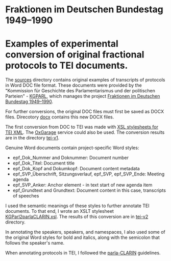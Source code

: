 # Fraktionen im Deutschen Bundestag 1949–1990
# Examples of experimental conversion of original fractional protocols to TEI documents.

The [sources](https://github.com/DARIAH-SI/fraktionsprotokolle/tree/master/sources) directory
contains original examples of transcripts of protocols in Word DOC file format. 
These documents were provided by the "Kommission für Geschichte des Parlamentarismus und der
politischen Parteien" - [KGPARL](https://kgparl.de/), which manages the project
[Fraktionen im Deutschen Bundestag 1949–1990](https://kgparl.de/).

For further conversions, the original DOC files must first be saved as DOCX files.
Direcotory [docx](https://github.com/DARIAH-SI/fraktionsprotokolle/tree/master/docx)
contains this new DOCX files.

The first conversion from DOC to TEI was made with
[XSL stylesheets for TEI XML](https://tei-c.org/tools/stylesheets/). 
The [OxGarage](https://oxgarage2.tei-c.org/) service could also be used. The conversion results
are in the directory [tei-v1](https://github.com/DARIAH-SI/fraktionsprotokolle/tree/master/tei-v1).

Genuine Word documents contain project-specific Word styles:

- epf_Dok_Nummer and Doknummer: Document number
- epf_Dok_Titel: Document title
- epf_Dok_Kopf and Dokumkopf: Document content metadata
- epf_SVP_Überschrift, Sitzungsverlauf, epf_SVP, epf_SVP_Ende: Meeting agenda
- epf_SVP_Anker: Anchor element - in text start of new agenda item
- epf_Grundtext and Grundtext: Document content in this case, transcripts of speeches

I used the semantic meanings of these styles to further annotate TEI documents.
To that end, I wrote an XSLT stylesheet [KGParl2parlaCLARIN.xsl](https://github.com/DARIAH-SI/fraktionsprotokolle/tree/master/XSLT).
The results of this conversion are in [tei-v2](https://github.com/DARIAH-SI/fraktionsprotokolle/tree/master/tei-v2) directory.

In annotating the speakers, speakers, and namespaces, I also used some of the original Word styles for bold and italics, along with
the semicolon that follows the speaker's name.

When annotating protocols in TEI, I followed the [parla-CLARIN](https://clarin-eric.github.io/parla-clarin/) guidelines.